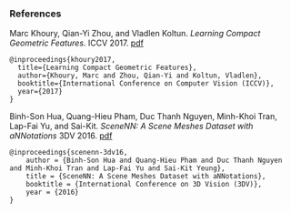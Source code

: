 ### References

Marc Khoury, Qian-Yi Zhou, and Vladlen Koltun. *Learning Compact Geometric Features*. ICCV 2017. [pdf](https://arxiv.org/pdf/1709.05056.pdf)
```
@inproceedings{khoury2017,
  title={Learning Compact Geometric Features},
  author={Khoury, Marc and Zhou, Qian-Yi and Koltun, Vladlen},
  booktitle={International Conference on Computer Vision (ICCV)},
  year={2017}
}
```

Binh-Son Hua, Quang-Hieu Pham, Duc Thanh Nguyen, Minh-Khoi Tran, Lap-Fai Yu, and Sai-Kit. *SceneNN: A Scene Meshes Dataset with aNNotations* 3DV 2016. [pdf](http://people.sutd.edu.sg/~saikit/projects/sceneNN/pdf/dataset_3dv16.pdf)
```
@inproceedings{scenenn-3dv16,
    author = {Binh-Son Hua and Quang-Hieu Pham and Duc Thanh Nguyen and Minh-Khoi Tran and Lap-Fai Yu and Sai-Kit Yeung},
    title = {SceneNN: A Scene Meshes Dataset with aNNotations},
    booktitle = {International Conference on 3D Vision (3DV)},
    year = {2016}
}
```

